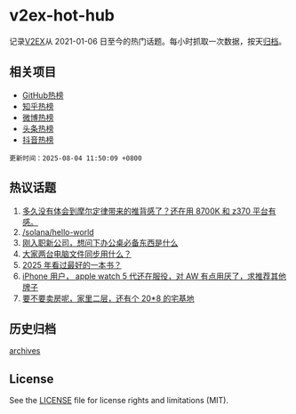 # v2ex-hot-hub

 记录[V2EX](https://www.v2ex.com/)从 2021-01-06 日至今的热门话题。每小时抓取一次数据，按天[归档](archives)。
 
 ## 相关项目

- [GitHub热榜](https://github.com/lonnyzhang423/github-hot-hub)
- [知乎热榜](https://github.com/lonnyzhang423/zhihu-hot-hub)
- [微博热榜](https://github.com/lonnyzhang423/weibo-hot-hub)
- [头条热榜](https://github.com/lonnyzhang423/toutiao-hot-hub)
- [抖音热榜](https://github.com/lonnyzhang423/douyin-hot-hub)


 `更新时间：2025-08-04 11:50:09 +0800`

## 热议话题

1. [多久没有体会到摩尔定律带来的推背感了？还在用 8700K 和 z370 平台有感。](https://www.v2ex.com/t/1149573)
1. [/solana/hello-world](https://www.v2ex.com/t/1149587)
1. [刚入职新公司，想问下办公桌必备东西是什么](https://www.v2ex.com/t/1149672)
1. [大家两台电脑文件同步用什么？](https://www.v2ex.com/t/1149599)
1. [2025 年看过最好的一本书？](https://www.v2ex.com/t/1149709)
1. [iPhone 用户， apple watch 5 代还在服役，对 AW 有点用厌了，求推荐其他牌子](https://www.v2ex.com/t/1149572)
1. [要不要卖房呢，家里二层，还有个 20*8 的宅基地](https://www.v2ex.com/t/1149685)

## 历史归档

[archives](archives)

## License

See the [LICENSE](LICENSE) file for license rights and limitations (MIT).
